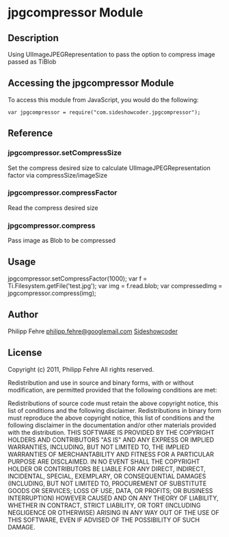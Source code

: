 # jpgcompressor Module

## Description

Using UIImageJPEGRepresentation to pass the option to compress image passed as TiBlob

## Accessing the jpgcompressor Module

To access this module from JavaScript, you would do the following:

	var jpgcompressor = require("com.sideshowcoder.jpgcompressor");

## Reference

### jpgcompressor.setCompressSize

Set the compress desired size to calculate UIImageJPEGRepresentation factor via compressSize/imageSize

### jpgcompressor.compressFactor

Read the compress desired size

### jpgcompressor.compress

Pass image as Blob to be compressed


## Usage

  jpgcompressor.setCompressFactor(1000);
  var f = Ti.Filesystem.getFile('test.jpg');
  var img = f.read.blob;
  var compressedImg = jpgcompressor.compress(img);

## Author

Philipp Fehre <philipp.fehre@googlemail.com>
[Sideshowcoder](http://sideshowcoder.com)

## License

Copyright (c) 2011, Philipp Fehre
All rights reserved.

Redistribution and use in source and binary forms, with or without modification, are permitted provided that the following conditions are met:

Redistributions of source code must retain the above copyright notice, this list of conditions and the following disclaimer.
Redistributions in binary form must reproduce the above copyright notice, this list of conditions and the following disclaimer in the documentation and/or other materials provided with the distribution.
THIS SOFTWARE IS PROVIDED BY THE COPYRIGHT HOLDERS AND CONTRIBUTORS "AS IS" AND ANY EXPRESS OR IMPLIED WARRANTIES, INCLUDING, BUT NOT LIMITED TO, THE IMPLIED WARRANTIES OF MERCHANTABILITY AND FITNESS FOR A PARTICULAR PURPOSE ARE DISCLAIMED. IN NO EVENT SHALL THE COPYRIGHT HOLDER OR CONTRIBUTORS BE LIABLE FOR ANY DIRECT, INDIRECT, INCIDENTAL, SPECIAL, EXEMPLARY, OR CONSEQUENTIAL DAMAGES (INCLUDING, BUT NOT LIMITED TO, PROCUREMENT OF SUBSTITUTE GOODS OR SERVICES; LOSS OF USE, DATA, OR PROFITS; OR BUSINESS INTERRUPTION) HOWEVER CAUSED AND ON ANY THEORY OF LIABILITY, WHETHER IN CONTRACT, STRICT LIABILITY, OR TORT (INCLUDING NEGLIGENCE OR OTHERWISE) ARISING IN ANY WAY OUT OF THE USE OF THIS SOFTWARE, EVEN IF ADVISED OF THE POSSIBILITY OF SUCH DAMAGE.

